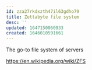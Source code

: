 ```yaml
---
id: zza27rkdxzth47il63gdho79
title: Zettabyte file system
desc: ''
updated: 1647150060933
created: 1646010591661
---
```


The go-to file system of servers

<https://en.wikipedia.org/wiki/ZFS>

